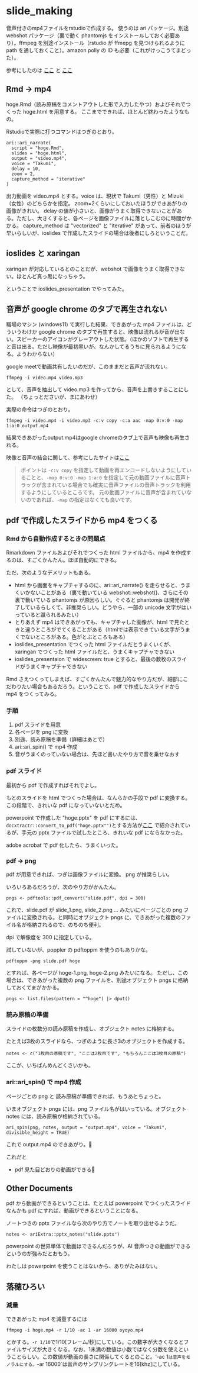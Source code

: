 # slide_making


音声付きのmp4ファイルをrstudioで作成する。
使うのは ari パッケージ。別途 webshot パッケージ（裏で動く phantomjs をインストールしておく必要あり）。ffmpeg を別途インストール（rstudio が ffmepg を見つけられるように path を通しておくこと）。amazon polly の ID も必要（これがけっこうてまどった）。

参考にしたのは
[ここ](https://qiita.com/kazutan/items/3b7db5cc572057e551ed)
と
[ここ](https://johnmuschelli.com/ari_paper/)

## Rmd $\longrightarrow$ mp4

hoge.Rmd（読み原稿をコメントアウトした形で入力したやつ）およびそれでつくった hoge.html を用意する。
ここまでできれば、ほとんど終わったようなもの。

Rstudioで実際に打つコマンドはつぎのとおり。

```
ari::ari_narrate(
  script = "hoge.Rmd",
  slides = "hoge.html",
  output = "video.mp4",
  voice = "Takumi",
  delay = 10,
  zoom = 2,
  capture_method = "iterative"
)
```

出力動画を video.mp4 とする。voice は、現状で Takumi（男性）と Mizuki（女性）のどちらかを指定。
zoom=2くらいにしておいたほうができあがりの画像がきれい。
delay の値が小さいと、画像がうまく取得できないことがある。ただし、大きくすると、各ページを画像ファイルに落としこむのに時間がかかる。
capture_method は "vectorized" と "iterative" があって、前者のほうが早いらしいが、ioslides
 で作成したスライドの場合は後者にしろということだ。

## ioslides と xaringan

xaringan が対応しているとのことだが、webshot で画像をうまく取得できない。ほとんど真っ黒になっちゃう。

ということで ioslides_presentation でやってみた。

## 音声が google chrome のタブで再生されない

職場のマシン (windows11) で実行した結果、できあがった mp4 ファイルは、どういうわけか google chrome のタブで再生すると、映像は流れるが音が出ない。スピーカーのアイコンがグレーアウトした状態。（ほかのソフトで再生すると音は出る。ただし映像が最初黒いが、なんかしてるうちに見られるようになる。ようわからない）

google meetで動画共有したいのだが、このままだと音声が流れない。

```
ffmpeg -i video.mp4 video.mp3
```
として、音声を抽出して video.mp3 を作ってから、音声を上書きすることにした。
（ちょっとださいが、まにあわせ）

実際の命令はつぎのとおり。

```
ffmpeg -i video.mp4 -i video.mp3 -c:v copy -c:a aac -map 0:v:0 -map 1:a:0 output.mp4
```

結果できあがったoutput.mp4はgoogle chromeのタブ上で音声も映像も再生される。

映像と音声の結合に関して、参考にしたサイトは[ここ](https://qiita.com/niusounds/items/f69a4438f52fbf81f0bd)

> ポイントは `-c:v copy` を指定して動画を再エンコードしないようにしていることと、`-map 0:v:0 -map 1:a:0` を指定して元の動画ファイルに音声トラックが含まれている場合でも確実に音声ファイルの音声トラックを利用するようにしているところです。
元の動画ファイルに音声が含まれていないのであれば、`-map` の指定はなくても良いです。

## pdf で作成したスライドから mp4 をつくる

### Rmd から自動作成するときの問題点

Rmarkdown ファイルおよびそれでつくった html ファイルから、mp4 を作成するのは、すごくかんたん。ほぼ自動的にできる。

ただ、次のようなデメリットもある。

- html から画面をキャプチャするのに、ari::ari_narrate() を走らせると、うまくいかないことがある（裏で動いている webshot::webshot()、さらにその裏で動いている phantomjs が原因らしい。ぐぐると phantomjs は開発が終了しているらしくて、非推奨らしい。どうやら、一部の unicode 文字がはいっていると蹴られるみたい）
- とりあえず mp4 はできあがっても、キャプチャした画像が、html で見たときと違うところがでてくることがある（htmlでは表示できている文字がうまくでないところがある。色がとぶところもある）
- ioslides_presentation でつくった html ファイルだとうまくいくが、xaringan でつくった html ファイルだと、うまくキャプチャできない
- ioslides_presentaion で widescreen: true とすると、最後の数枚のスライドがうまくキャプチャできない

Rmd さえつくってしまえば、すごくかんたんで魅力的なやり方だが、細部にこだわりたい場合もあるだろう。ということで、pdf で作成したスライドから mp4 をつくってみる。



### 手順


1. pdf スライドを用意
1. 各ページを png に変換
1. 別途、読み原稿を準備（詳細はあとで）
1. ari::ari_spin() で mp4 作成
1. 音がうまくのっていない場合は、先ほど書いたやり方で音を乗せなおす

### pdf スライド

最初から pdf で作成すればそれでよし。

もとのスライドを html でつくった場合は、なんらかの手段で pdf に変換する。
この段階で、きれいな pdf になっていないとだめ。

powerpoint で作成した "hoge.pptx" を pdf にするには、`docxtractr::convert_to_pdf("hoge.pptx"")`とする方法が[ここ](https://johnmuschelli.com/ari_paper/)
で紹介されているが、手元の pptx ファイルで試したところ、きれいな pdf にならなかった。

adobe acrobat で pdf 化したら、うまくいった。

### pdf $\longrightarrow$ png

pdf が用意できれば、つぎは画像ファイルに変換。
png が推奨らしい。

いろいろあるだろうが、次のやり方がかんたん。

```
pngs <- pdftools::pdf_convert("slide.pdf", dpi = 300)
```

これで、slide.pdf が slide_1.png, slide_2.png ... みたいにページごとの png ファイルに変換される。と同時にオブジェクト pngs に、できあがった複数のファイル名が格納されるので、のちのち便利。

dpi で解像度を 300 に指定している。

試していないが、poppler の pdftoppm を使うのもありかな。

```
pdftoppm -png slide.pdf hoge
```

とすれば、各ページが hoge-1.png, hoge-2.png みたいになる。
ただし、この場合は、できあがった複数の png ファイルを、別途オブジェクト pngs に格納しておくてまがかかる。

```
pngs <- list.files(pattern = "^hoge") |> dput()
```

### 読み原稿の準備

スライドの枚数分の読み原稿を作成し、オブジェクト notes に格納する。

たとえば3枚のスライドなら、つぎのように長さ3のオブジェクトを作成する。

```
notes <- c("1枚目の原稿です", "ここは2枚目です", "もちろんここは3枚目の原稿")
```

ここが、いちばんめんどくさいかも。

### ari::ari_spin() で mp4 作成

ページごとの png と 読み原稿が準備できれば、もうあとちょっと。

いまオブジェクト  pngs には、png ファイル名がはいっている。オブジェクト notes には、読み原稿が格納されている。

```
ari_spin(png, notes, output = "output.mp4", voice = "Takumi", divisible_height = TRUE)
```

これで output.mp4 のできあがり。:clap:

これだと
- pdf 見た目どおりの動画ができる:rocket:

## Other Documents

pdf から動画ができるということは、たとえば powerpoint でつくったスライドなんかも pdf にすれば、動画ができるということになる。

ノートつきの pptx ファイルなら次のやり方でノートを取り出せるようだ。

```
notes <- ariExtra::pptx_notes("slide.pptx")
```

powerpoint の世界単体で動画はできるんだろうが、AI 音声つきの動画ができるというのが強みだとおもう。

わたしは powerpoint を使うことはないから、ありがたみはない。


## 落穂ひろい

### 減量

できあがった mp4 を減量するには
``` 
ffmpeg -i hoge.mp4 -r 1/10 -ac 1 -ar 16000 oyoyo.mp4
```
とかする。`-r 1/10`で1/10[フレーム/秒]にしている。この数字が大きくなるとファイルサイズが大きくなる。なお、1未満の数値は小数ではなく分数を使えということらしい。この数値が動画の長さに関係してくるとのこと。‘-ac 1`は音声をモノラルにする。`-ar 16000`は音声のサンプリングレートを16[khz]にしている。